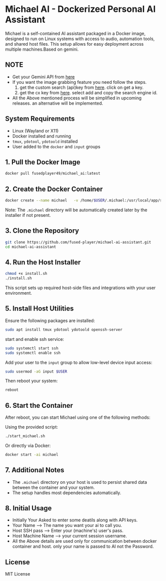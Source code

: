 # Michael AI - Dockerized Personal AI Assistant

Michael is a self-contained AI assistant packaged in a Docker image, designed to run on Linux systems with access to audio, automation tools, and shared host files. This setup allows for easy deployment across multiple machines.Based on gemini.

## NOTE

- Get your Gemini API from [here](https://aistudio.google.com/apikey)
- If you want the image grabbing feature you need follow the steps.
  1. get the custom search (api)key from [here](https://developers.google.com/custom-search/v1/introduction/?apix=true). click on get a key.
  2. get the cx key from [here](https://programmablesearchengine.google.com/controlpanel/all). select add and copy the search engine id.
- All the Above mentioned process will be simplified in upcoming releases. an alternative will be implemented.

## System Requirements

- Linux (Wayland or X11)
- Docker installed and running
- `tmux`, `ydotool`, `ydotoold` installed
- User added to the `docker` and `input` groups



## 1. Pull the Docker Image

```bash
docker pull fusedplayer49/michael_ai:latest
```



## 2. Create the Docker Container

```bash
docker create --name michael   -v /home/$USER/.michael:/usr/local/app/shared   --privileged=true   -e XDG_RUNTIME_DIR=/tmp/xdg  --device=/dev/snd:/dev/snd   -it fusedplayer49/michael_ai:latest

```

Note: The `.michael` directory will be automatically created later by the installer if not present.



## 3. Clone the Repository

```bash
git clone https://github.com/fused-player/michael-ai-assistant.git
cd michael-ai-assistant
```



## 4. Run the Host Installer

```bash
chmod +x install.sh
./install.sh
```

This script sets up required host-side files and integrations with your user environment.



## 5. Install Host Utilities

Ensure the following packages are installed:

```bash
sudo apt install tmux ydotool ydotoold openssh-server
```
start and enable ssh service:

```bash
sudo systemctl start ssh
sudo systemctl enable ssh
```

Add your user to the `input` group to allow low-level device input access:

```bash
sudo usermod -aG input $USER
```

Then reboot your system:

```bash
reboot
```



## 6. Start the Container

After reboot, you can start Michael using one of the following methods:

Using the provided script:

```bash
./start_michael.sh
```

Or directly via Docker:

```bash
docker start -ai michael
```



## 7. Additional Notes

- The `.michael` directory on your host is used to persist shared data between the container and your system.
- The setup handles most dependencies automatically.

## 8. Initial Usage

- Initially Your Asked to enter some deatils along with API keys.
- Your Name --> The name you want your ai to call you.
- Host SSH pass --> Enter your (machine's) user's pass.
- Host Machine Name --> your current session username.
- All the Above details are used only for communication between docker container and host. only your name is passed to AI not the Password.

## License

MIT License
